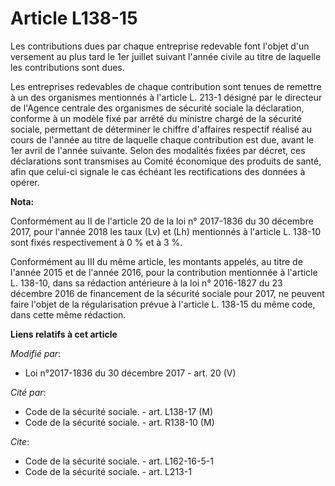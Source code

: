 # Article L138-15

Les contributions dues par chaque entreprise redevable font l'objet d'un versement au plus tard le 1er juillet suivant
l'année civile au titre de laquelle les contributions sont dues.

Les entreprises redevables de chaque contribution sont tenues de remettre à un des organismes mentionnés à l'article L. 213-1
désigné par le directeur de l'Agence centrale des organismes de sécurité sociale la déclaration, conforme à un modèle fixé
par arrêté du ministre chargé de la sécurité sociale, permettant de déterminer le chiffre d'affaires respectif réalisé au
cours de l'année au titre de laquelle chaque contribution est due, avant le 1er avril de l'année suivante. Selon des
modalités fixées par décret, ces déclarations sont transmises au Comité économique des produits de santé, afin que celui-ci
signale le cas échéant les rectifications des données à opérer.

**Nota:**

Conformément au II de l'article 20 de la loi n° 2017-1836 du 30 décembre 2017, pour l'année 2018 les taux (Lv) et (Lh)
mentionnés à l'article L. 138-10 sont fixés respectivement à 0 % et à 3 %.

Conformément au III du même article, les montants appelés, au titre de l'année 2015 et de l'année 2016, pour la contribution
mentionnée à l'article L. 138-10, dans sa rédaction antérieure à la loi n° 2016-1827 du 23 décembre 2016 de financement de la
sécurité sociale pour 2017, ne peuvent faire l'objet de la régularisation prévue à l'article L. 138-15 du même code, dans
cette même rédaction.

**Liens relatifs à cet article**

_Modifié par_:

  - Loi n°2017-1836 du 30 décembre 2017 - art. 20 (V)

_Cité par_:

  - Code de la sécurité sociale. - art. L138-17 (M)
  - Code de la sécurité sociale. - art. R138-10 (M)

_Cite_:

  - Code de la sécurité sociale. - art. L162-16-5-1
  - Code de la sécurité sociale. - art. L213-1
